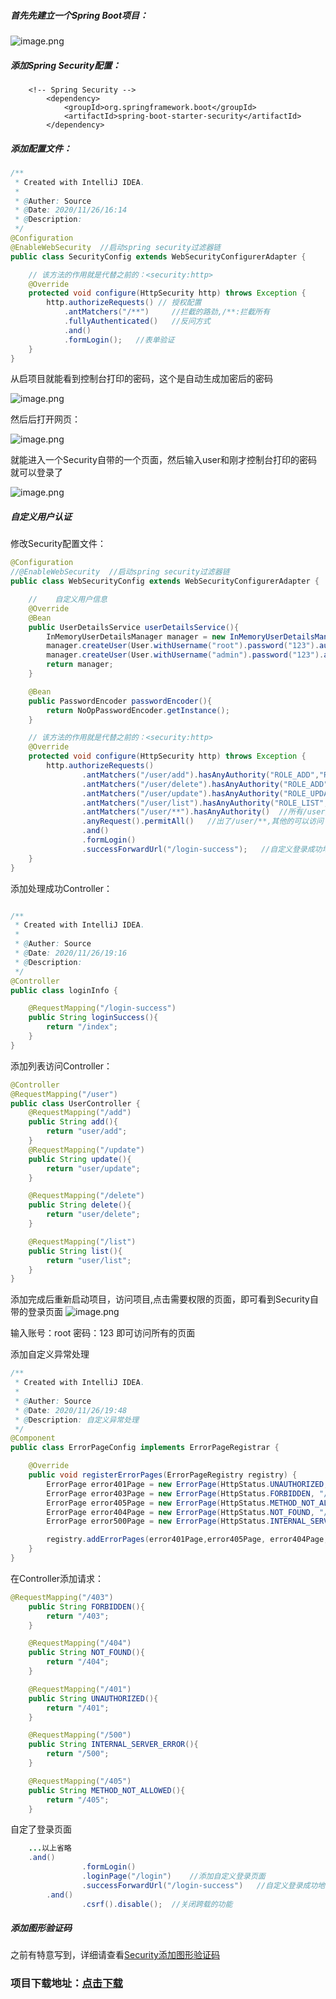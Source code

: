##### 首先先建立一个Spring Boot项目：

![image.png](https://asource.top/upload/2020/11/image-9fc054d98d88460ab9eeb1f2dcc91914.png)

##### 添加Spring Security配置：

```pom
	<!-- Spring Security -->
        <dependency>
            <groupId>org.springframework.boot</groupId>
            <artifactId>spring-boot-starter-security</artifactId>
        </dependency>
```

##### 添加配置文件：

```Java
/**
 * Created with IntelliJ IDEA.
 *
 * @Auther: Source
 * @Date: 2020/11/26/16:14
 * @Description:
 */
@Configuration
@EnableWebSecurity  //启动spring security过滤器链
public class SecurityConfig extends WebSecurityConfigurerAdapter {

    // 该方法的作用就是代替之前的：<security:http>
    @Override
    protected void configure(HttpSecurity http) throws Exception {
        http.authorizeRequests() // 授权配置
            .antMatchers("/**")     //拦截的路劲,/**:拦截所有
            .fullyAuthenticated()   //反问方式
            .and()
            .formLogin();	//表单验证
    }
}
```

从启项目就能看到控制台打印的密码，这个是自动生成加密后的密码

![image.png](https://asource.top/upload/2020/11/image-b2ca43ef82914256b6fc458868f0f891.png)

然后后打开网页：

![image.png](https://asource.top/upload/2020/11/image-3cc80455fdca42cf947538a4a454d737.png)

就能进入一个Security自带的一个页面，然后输入user和刚才控制台打印的密码就可以登录了

![image.png](https://asource.top/upload/2020/11/image-9448d86dacfc4bbabc2ca9320edd721c.png)

##### 自定义用户认证

修改Security配置文件：
```Java
@Configuration
//@EnableWebSecurity  //启动spring security过滤器链
public class WebSecurityConfig extends WebSecurityConfigurerAdapter {

    //    自定义用户信息
    @Override
    @Bean
    public UserDetailsService userDetailsService(){
        InMemoryUserDetailsManager manager = new InMemoryUserDetailsManager();
        manager.createUser(User.withUsername("root").password("123").authorities("ROLE_ALL").build());
        manager.createUser(User.withUsername("admin").password("123").authorities("ROLE_ADD").build());
        return manager;
    }

    @Bean
    public PasswordEncoder passwordEncoder(){
        return NoOpPasswordEncoder.getInstance();
    }

    // 该方法的作用就是代替之前的：<security:http>
    @Override
    protected void configure(HttpSecurity http) throws Exception {
        http.authorizeRequests()
                .antMatchers("/user/add").hasAnyAuthority("ROLE_ADD","ROLE_ALL")
                .antMatchers("/user/delete").hasAnyAuthority("ROLE_ADD","ROLE_ALL")
                .antMatchers("/user/update").hasAnyAuthority("ROLE_UPDATE","ROLE_ALL")
                .antMatchers("/user/list").hasAnyAuthority("ROLE_LIST","ROLE_ALL")
                .antMatchers("/user/**").hasAnyAuthority()  //所有/user/**的请求必须通过验证
                .anyRequest().permitAll()   //出了/user/**,其他的可以访问
                .and()
                .formLogin()
                .successForwardUrl("/login-success");   //自定义登录成功地址
    }
}
```

添加处理成功Controller：
```Java

/**
 * Created with IntelliJ IDEA.
 *
 * @Auther: Source
 * @Date: 2020/11/26/19:16
 * @Description:
 */
@Controller
public class loginInfo {

    @RequestMapping("/login-success")
    public String loginSuccess(){
        return "/index";
    }
}
```

添加列表访问Controller：
```Java
@Controller
@RequestMapping("/user")
public class UserController {
    @RequestMapping("/add")
    public String add(){
        return "user/add";
    }
    @RequestMapping("/update")
    public String update(){
        return "user/update";
    }

    @RequestMapping("/delete")
    public String delete(){
        return "user/delete";
    }

    @RequestMapping("/list")
    public String list(){
        return "user/list";
    }
}
```

添加完成后重新启动项目，访问项目,点击需要权限的页面，即可看到Security自带的登录页面
![image.png](https://asource.top/upload/2020/11/image-80fcb1b777874be1be3b8e34e89f601d.png)

输入账号：root	密码：123
即可访问所有的页面

添加自定义异常处理
```Java
/**
 * Created with IntelliJ IDEA.
 *
 * @Auther: Source
 * @Date: 2020/11/26/19:48
 * @Description: 自定义异常处理
 */
@Component
public class ErrorPageConfig implements ErrorPageRegistrar {

    @Override
    public void registerErrorPages(ErrorPageRegistry registry) {
        ErrorPage error401Page = new ErrorPage(HttpStatus.UNAUTHORIZED, "/401");
        ErrorPage error403Page = new ErrorPage(HttpStatus.FORBIDDEN, "/403");
        ErrorPage error405Page = new ErrorPage(HttpStatus.METHOD_NOT_ALLOWED, "/405");
        ErrorPage error404Page = new ErrorPage(HttpStatus.NOT_FOUND, "/404");
        ErrorPage error500Page = new ErrorPage(HttpStatus.INTERNAL_SERVER_ERROR, "/500");

        registry.addErrorPages(error401Page,error405Page, error404Page, error500Page, error403Page);
    }
}
```

在Controller添加请求：
```Java
@RequestMapping("/403")
    public String FORBIDDEN(){
        return "/403";
    }

    @RequestMapping("/404")
    public String NOT_FOUND(){
        return "/404";
    }

    @RequestMapping("/401")
    public String UNAUTHORIZED(){
        return "/401";
    }

    @RequestMapping("/500")
    public String INTERNAL_SERVER_ERROR(){
        return "/500";
    }

    @RequestMapping("/405")
    public String METHOD_NOT_ALLOWED(){
        return "/405";
    }
```

自定了登录页面
```Java
	...以上省略
	.and()
                .formLogin()
                .loginPage("/login")    //添加自定义登录页面
                .successForwardUrl("/login-success")   //自定义登录成功地址
        .and()
                .csrf().disable();  //关闭跨载的功能
```

##### 添加图形验证码

之前有特意写到，详细请查看[Security添加图形验证码](https://asource.top/archives/security%E6%B7%BB%E5%8A%A0%E9%AA%8C%E8%AF%81%E7%A0%81%E6%A0%A1%E9%AA%8C)


### 项目下载地址：[点击下载](https://github.com/MaoSource/SpringSecurity/tree/master)